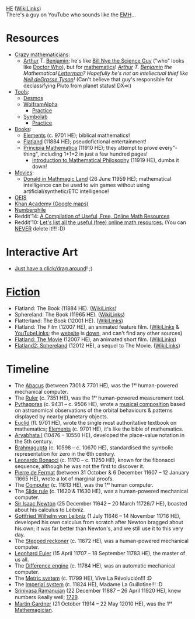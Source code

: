 [HE](https://youtu.be/czgOWmtGVGs) ([WikiLinks](https://en.wikipedia.org/wiki/Holocene_calendar))
<br>There's a guy on YouTube who sounds like the [EMH](https://en.wikipedia.org/wiki/The_Doctor_(Star_Trek:_Voyager))...

# Resources
* [Crazy mathematicians](https://en.wikipedia.org/wiki/Mental_calculation):
	* [Arthur](https://en.wikipedia.org/wiki/Arthur_T._Benjamin#Bibliography) T. [Benjamin](https://www.math.hmc.edu/~benjamin/papers.html); he's like [Bill Nye the Science Guy](https://en.wikipedia.org/wiki/Bill_Nye_the_Science_Guy) ("who" looks like [Doctor Who](https://en.wikipedia.org/wiki/Bill_Nye)), but for [mathematics](https://en.wikipedia.org/wiki/Mental_calculator)! *[Arthur](https://youtu.be/M4vqr3_ROIk) T. [Benjamin](https://youtu.be/e4PTvXtz4GM) the Mathematical [Letterman](https://en.wikipedia.org/wiki/Mathlete)? Hopefully he's not an intellectual thief like [Neil deGrasse Tyson](https://en.wikipedia.org/wiki/Rodney_McKay)!* (Can't believe that guy's responsible for declassifying Pluto from planet status! DX≪)
* [Tools](https://en.wikipedia.org/wiki/Category:Mathematical_tools):
	* [Desmos](https://www.desmos.com/calculator)
	* [WolframAlpha](https://www.wolframalpha.com/)
		* [Practice](https://www.wolframalpha.com/problem-generator/)
	* [Symbolab](https://www.symbolab.com/)
		* [Practice](https://www.symbolab.com/practice)
* [Books](https://en.wikipedia.org/wiki/List_of_important_publications_in_mathematics):
	* [Elements](https://en.wikipedia.org/wiki/Euclid%27s_Elements) (c. 9701 HE); biblical mathematics!
	* [Flatland](https://en.wikipedia.org/wiki/Template:Flatland) (11884 HE); pseudofictional entertainment!
	* [Principia Mathematica](https://en.wikipedia.org/wiki/Principia_Mathematica) (11910 HE); they attempt to prove every"-thing", including 1+1=2 in just a few hundred pages!
		* [Introduction to Mathematical Philosophy](https://en.wikipedia.org/wiki/Introduction_to_Mathematical_Philosophy) (11919 HE), dumbs it down!
* [Movies](https://en.wikipedia.org/wiki/List_of_films_about_mathematicians):
	* [Donald in Mathmagic Land](https://en.wikipedia.org/wiki/Donald_in_Mathmagic_Land) (26 June 11959 HE); mathematical intelligence can be used to win games without using artificial/synthetic/ETC intelligence!
* [OEIS](https://en.wikipedia.org/wiki/On-Line_Encyclopedia_of_Integer_Sequences)
* [Khan Academy (Google maps)](https://www.khanacademy.org/exercisedashboard)
* [Numberphile](https://www.youtube.com/user/numberphile)
* Reddit'14: [A Compilation of Useful, Free, Online Math Resources](https://www.reddit.com/r/math/comments/2mkmk0/a_compilation_of_useful_free_online_math_resources/)
* Reddit'10: [Let's list all the useful (free) online math resources.](https://www.reddit.com/r/math/comments/bqbex/lets_list_all_the_useful_free_online_math/) (You can [NEVER](https://web.archive.org/web/20150516141358/https://www.reddit.com/r/math/comments/bqbex/lets_list_all_the_useful_free_online_math/) delete it!!! :D)

# Interactive Art
* [Just have a click/drag around](http://www.felixauer.com/javascript/difeq.html)! ;)

# [Fiction](https://en.wikipedia.org/wiki/Category:Mathematics_fiction_books)
* Flatland: The Book (11884 HE). ([WikiLinks](https://en.wikipedia.org/wiki/Flatland))
* Sphereland: The Book (11965 HE). ([WikiLinks](https://en.wikipedia.org/wiki/Sphereland))
* Flatterland: The Book (12001 HE). ([WikiLinks](https://en.wikipedia.org/wiki/Flatterland))
* Flatland: The Film (12007 HE), an animated feature film. ([WikiLinks](https://en.wikipedia.org/wiki/Flatland_%282007_film%29) & [YouTubeLinks](https://www.youtube.com/watch?v=eyuNrm4VK2w); the [website](http://www.flatlandthefilm.com/) is [down](http://www.thewebsiteisdown.com/), and can't find any other sources)
* [Flatland: The Movie](http://www.flatlandthemovie.com/) (12007 HE), an animated short film. ([WikiLinks](https://en.wikipedia.org/wiki/Flatland:_The_Movie))
* [Flatland2: Sphereland](http://www.flatlandthemovie.com/) (12012 HE), a sequel to The Movie. ([WikiLinks](https://en.wikipedia.org/wiki/Flatland:_The_Movie#Sequel))

# Timeline
* The [Abacus](https://en.wikipedia.org/wiki/Abacus) (between 7301 & 7701 HE), was the 1ˢᵗ human-powered mechanical computer.
* The [Ruler](https://en.wikipedia.org/wiki/Ruler) (c. 7351 HE), was the 1ˢᵗ human-powered measurement tool.
* [Pythagoras](https://en.wikipedia.org/wiki/Pythagoras) (c. 9431 – c. 9506 HE), wrote a [musical composition](https://en.wikipedia.org/wiki/Musica_universalis) based on astronomical observations of the orbital behaviours & patterns displayed by nearby planetary objects.
* [Euclid](https://en.wikipedia.org/wiki/Euclid) (fl. 9701 HE), wrote the single most authoritative textbook on mathematics; [Elements](https://en.wikipedia.org/wiki/Euclid%27s_Elements) (c. 9701 HE), it's like the bible of mathematics.
* [Aryabhata I](https://en.wikipedia.org/wiki/Aryabhata) (10476 – 10550 HE), developed the place-value notation in the 5th century.
* [Brahmagupta](https://en.wikipedia.org/wiki/Brahmagupta) (c. 10598 – c. 10670 HE), standardised the symbolic representation for zero in the 6th century.
* [Leonardo Bonacci](https://en.wikipedia.org/wiki/Fibonacci) (c. 11170 – c. 11250 HE), known for the fibonacci sequence, although he was not the first to discover it.
* [Pierre de Fermat](https://en.wikipedia.org/wiki/Pierre_de_Fermat) (between 31 October & 6 December 11607 – 12 January 11665 HE), wrote a lot of marginal proofs.
* The [Computer](https://en.wikipedia.org/wiki/Human_computer) (c. 11613 HE), was the 1ˢᵗ human computer.
* The [Slide rule](https://en.wikipedia.org/wiki/Slide_rule) (c. 11620 & 11630 HE), was a human-powered mechanical computer.
* [Sir Isaac Newton](https://en.wikipedia.org/wiki/Isaac_Newton) (25 December 11642 – 20 March 11726/7 HE), boasted about his calculus to Leibniz.
* [Gottfried Wilhelm von Leibniz](https://en.wikipedia.org/wiki/Gottfried_Wilhelm_Leibniz) (1 July 11646 – 14 November 11716 HE), developed his own calculus from scratch after Newton bragged about his own; it was far better than Newton's, and we still use it to this very day.
* The [Stepped reckoner](https://en.wikipedia.org/wiki/Stepped_reckoner) (c. 11672 HE), was a human-powered mechanical computer.
* [Leonhard Euler](https://en.wikipedia.org/wiki/Leonhard_Euler) (15 April 11707 – 18 September 11783 HE), the master of us all.
* The [Difference engine](https://en.wikipedia.org/wiki/Difference_engine) (c. 11784 HE), was an automatic mechanical computer.
* The [Metric system](https://en.wikipedia.org/wiki/Metric_system) (c. 11799 HE), Vive La Révolución!!! :D
* The [Imperial system](https://en.wikipedia.org/wiki/Imperial_units) (c. 11824 HE), Madame La Guillotine!!! :D
* [Srinivasa Ramanujan](https://en.wikipedia.org/wiki/Srinivasa_Ramanujan) (22 December 11887 – 26 April 11920 HE), knew numbers ℝeally well; [1729](https://en.wikipedia.org/wiki/1729_%28number%29).
* [Martin Gardner](https://en.wikipedia.org/wiki/Martin_Gardner) (21 October 11914 – 22 May 12010 HE), was the 1ˢᵗ [Mathemagician](https://en.wikipedia.org/wiki/Mathemagician).
